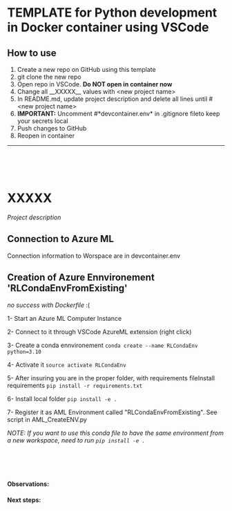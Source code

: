# TEMPLATE for Python development in Docker container using VSCode

## How to use

1. Create a new repo on GitHub using this template
2. git clone the new repo
3. Open repo in VSCode. **Do NOT open in container now**
4. Change all \_\_XXXXX\_\_ values with \<new project name\>
5. In README.md, update project description and delete all lines until #\<new project name\>
6. **IMPORTANT:** Uncomment #\*devcontainer.env\* in .gitignore fileto keep your secrets local
7. Push changes to GitHub
8. Reopen in container



----------------------

<br><br><br>

# __XXXXX__

*Project description*

## Connection to Azure ML

Connection information to Worspace are in devcontainer.env

## Creation of Azure Ennvironement 'RLCondaEnvFromExisting'
<i> no success with Dockerfile </i> :(

1- Start an Azure ML Computer Instance 

2- Connect to it through VSCode AzureML extension (right click)

3- Create a conda ennvironement `conda create --name RLCondaEnv python=3.10`

4- Activate it `source activate RLCondaEnv`

5- After insuring you are in the proper folder, with requirements fileInstall requirements `pip install -r requirements.txt`

6- Install local folder `pip install -e .`

7- Register it as AML Environment called "RLCondaEnvFromExisting". See script in AML_CreateENV.py

<i>NOTE: If you want to use this conda file to have the same environment from a new workspace, need to run `pip install -e .` </i>


<br><br><br>

#### Observations:

#### Next steps:



